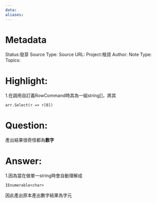 ```yaml
---
data:
aliases:
---
```

# Metadata
Status:發芽
Source Type:
Source URL:
Project:租貸
Author:
Note Type:
Topics:


# Highlight:
1.在調用自訂義RowCommand時其為一組string[]，將其
```
arr.Select(r => r[0])
```
# Question:
產出結果很奇怪都為**數字**
# Answer:
1.因為當在做單一string時會自動理解成
```
IEnumerable<char>
```
因此產出原本產出數字結果為字元